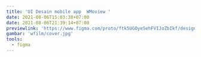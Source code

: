 ```yaml
---
title: 'UI Desain mobile app  WMoview '
date: 2021-08-06T15:03:38+07:00
date: 2021-08-06T21:39:14+07:00
previewlink: 'https://www.figma.com/proto/ftk5UGOyeSehFVIJoZbIkf/design-FIlm?node-id=1%3A5&scaling=scale-down&page-id=0%3A1&starting-point-node-id=8%3A6&show-proto-sidebar=1'
gambar: 'wfilm/cover.jpg'
tools:
  - figma
---
```

